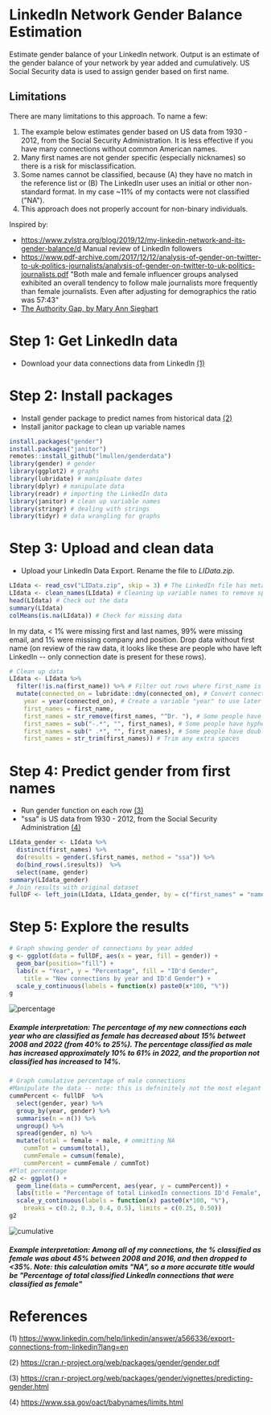 # LinkedIn Network Gender Balance Estimation
Estimate gender balance of your LinkedIn network. Output is an estimate of the gender balance of your network by year added and cumulatively. US Social Security data is used to assign gender based on first name.

## Limitations
There are many limitations to this approach. To name a few:
1. The example below estimates gender based on US data from 1930 - 2012, from the Social Security Administration. It is less effective if you have many connections without common American names.
2. Many first names are not gender specific (especially nicknames) so there is a risk for misclassification.
3. Some names cannot be classified, because (A) they have no match in the reference list or (B) The LinkedIn user uses an initial or other non-standard format. In my case ~11% of my contacts were not classified ("NA").
4. This approach does not properly account for non-binary individuals.

Inspired by: 
* https://www.zylstra.org/blog/2019/12/my-linkedin-network-and-its-gender-balance/d Manual review of LinkedIn followers
* https://www.pdf-archive.com/2017/12/12/analysis-of-gender-on-twitter-to-uk-politics-journalists/analysis-of-gender-on-twitter-to-uk-politics-journalists.pdf "Both male and female influencer groups analysed exhibited an overall tendency to follow
male journalists more frequently than female journalists. Even after adjusting for demographics the
ratio was 57:43"
* [The Authority Gap, by Mary Ann Sieghart](https://books.google.co.uk/books/about/The_Authority_Gap_Why_Women_Are_Still_Ta.html?id=EUM3EAAAQBAJ&source=kp_book_description&redir_esc=y)

# Step 1: Get LinkedIn data
* Download your data connections data from LinkedIn [(1)](https://www.linkedin.com/help/linkedin/answer/a566336/export-connections-from-linkedin?lang=en)

# Step 2: Install packages
* Install gender package to predict names from historical data [(2)](https://cran.r-project.org/web/packages/gender/gender.pdf)
* Install janitor package to clean up variable names
```R
install.packages("gender")
install.packages("janitor")
remotes::install_github("lmullen/genderdata")
library(gender) # gender
library(ggplot2) # graphs
library(lubridate) # manipluate dates
library(dplyr) # manipulate data
library(readr) # importing the LinkedIn data
library(janitor) # clean up variable names
library(stringr) # dealing with strings
library(tidyr) # data wrangling for graphs
```
# Step 3: Upload and clean data
* Upload your LinkedIn Data Export. Rename the file to *LIData.zip*.
```R
LIdata <- read_csv("LIData.zip", skip = 3) # The LinkedIn file has metadata 3 rows we will omit. Use "skip = 3" to ignore these rows
LIdata <- clean_names(LIdata) # Cleaning up variable names to remove spaces and capitalization
head(LIdata) # Check out the data
summary(LIdata)
colMeans(is.na(LIdata)) # Check for missing data
```
In my data, < 1% were missing first and last names, 99% were missing email, and 1% were missing company and position. Drop data without first name (on review of the raw data, it looks like these are people who have left LinkedIn -- only connection date is present for these rows).
```R
# Clean up data
LIdata <- LIdata %>% 
  filter(!is.na(first_name)) %>% # Filter out rows where first_name is missing
  mutate(connected_on = lubridate::dmy(connected_on), # Convert connected_on from string to date format
    year = year(connected_on), # Create a variable "year" to use later
    first_names = first_name,
    first_names = str_remove(first_names, "^Dr. "), # Some people have "Dr." in their first name, remove this
    first_names = sub("-.*", "", first_names), # Some people have hyphenated first names, remove this
    first_names = sub(" .*", "", first_names), # Some people have double first names, remove this
    first_names = str_trim(first_names)) # Trim any extra spaces
```
# Step 4: Predict gender from first names
* Run gender function on each row [(3)](https://cran.r-project.org/web/packages/gender/vignettes/predicting-gender.html)
* "ssa" is US data from 1930 - 2012, from the Social Security Administration [(4)](https://www.ssa.gov/oact/babynames/limits.html)
```R
LIdata_gender <- LIdata %>% 
  distinct(first_names) %>% 
  do(results = gender(.$first_names, method = "ssa")) %>% 
  do(bind_rows(.$results))  %>% 
  select(name, gender)
summary(LIdata_gender)
# Join results with original dataset
fullDF <- left_join(LIdata, LIdata_gender, by = c("first_names" = "name"))
```
# Step 5: Explore the results
```R
# Graph showing gender of connections by year added
g <- ggplot(data = fullDF, aes(x = year, fill = gender)) +
  geom_bar(position="fill") +
  labs(x = "Year", y = "Percentage", fill = "ID'd Gender",
    title = "New connections by year and ID'd Gender") +
  scale_y_continuous(labels = function(x) paste0(x*100, "%"))
g
```
![percentage](https://user-images.githubusercontent.com/19696619/171907390-1ca2b144-96a5-4db8-a9b1-046e22f44db6.png)
##### Example interpretation: The percentage of my new connections each year who are classified as female has decreased about 15% betweet 2008 and 2022 (from 40% to 25%). The percentage classified as male has increased approximately 10% to 61% in 2022, and the proportion not classified has increased to 14%.
```R
# Graph cumulative percentage of male connections
#Manipulate the data -- note: this is defninitely not the most elegant approach
cummPercent <- fullDF  %>% 
  select(gender, year) %>% 
  group_by(year, gender) %>% 
  summarise(n = n()) %>%
  ungroup() %>%
  spread(gender, n) %>%
  mutate(total = female + male, # ommitting NA
    cummTot = cumsum(total), 
    cummFemale = cumsum(female),
    cummPercent = cummFemale / cummTot)
#Plot percentage
g2 <- ggplot() + 
  geom_line(data = cummPercent, aes(year, y = cummPercent)) + 
  labs(title = "Percentage of total LinkedIn connections ID'd Female", y = "Percentage", x = "Year")  +
  scale_y_continuous(labels = function(x) paste0(x*100, "%"),
    breaks = c(0.2, 0.3, 0.4, 0.5), limits = c(0.25, 0.50))
g2
```
![cumulative](https://user-images.githubusercontent.com/19696619/171907358-2bb285f1-33c5-43f8-901b-9192c64edd30.png)
##### Example interpretation: Among all of my connections, the % classified as female was about 45% between 2008 and 2016, and then dropped to <35%. Note: this calculation omits "NA", so a more accurate title would be "Percentage of total classified LinkedIn connections that were classified as female"

# References
(1) https://www.linkedin.com/help/linkedin/answer/a566336/export-connections-from-linkedin?lang=en

(2) https://cran.r-project.org/web/packages/gender/gender.pdf

(3) https://cran.r-project.org/web/packages/gender/vignettes/predicting-gender.html

(4) https://www.ssa.gov/oact/babynames/limits.html
